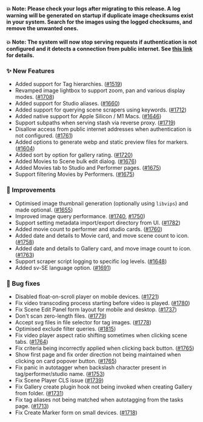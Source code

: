 #### 💥 Note: Please check your logs after migrating to this release. A log warning will be generated on startup if duplicate image checksums exist in your system. Search for the images using the logged checksums, and remove the unwanted ones.

#### 💥 Note: The system will now stop serving requests if authentication is not configured and it detects a connection from public internet. See [this link](https://github.com/stashapp/stash/wiki/Authentication-Required-When-Accessing-Stash-From-the-Internet) for details.

### ✨ New Features
* Added support for Tag hierarchies. ([#1519](https://github.com/stashapp/stash/pull/1519))
* Revamped image lightbox to support zoom, pan and various display modes. ([#1708](https://github.com/stashapp/stash/pull/1708))
* Added support for Studio aliases. ([#1660](https://github.com/stashapp/stash/pull/1660))
* Added support for querying scene scrapers using keywords. ([#1712](https://github.com/stashapp/stash/pull/1712))
* Added native support for Apple Silicon / M1 Macs. ([#1646](https://github.com/stashapp/stash/pull/1646))
* Support subpaths when serving stash via reverse proxy. ([#1719](https://github.com/stashapp/stash/pull/1719))
* Disallow access from public internet addresses when authentication is not configured. ([#1761](https://github.com/stashapp/stash/pull/1761))
* Added options to generate webp and static preview files for markers. ([#1604](https://github.com/stashapp/stash/pull/1604))
* Added sort by option for gallery rating. ([#1720](https://github.com/stashapp/stash/pull/1720))
* Added Movies to Scene bulk edit dialog. ([#1676](https://github.com/stashapp/stash/pull/1676))
* Added Movies tab to Studio and Performer pages. ([#1675](https://github.com/stashapp/stash/pull/1675))
* Support filtering Movies by Performers. ([#1675](https://github.com/stashapp/stash/pull/1675))

### 🎨 Improvements
* Optimised image thumbnail generation (optionally using `libvips`) and made optional. ([#1655](https://github.com/stashapp/stash/pull/1655))
* Improved image query performance. ([#1740](https://github.com/stashapp/stash/pull/1740), [#1750](https://github.com/stashapp/stash/pull/1750))
* Support setting metadata import/export directory from UI. ([#1782](https://github.com/stashapp/stash/pull/1782))
* Added movie count to performer and studio cards. ([#1760](https://github.com/stashapp/stash/pull/1760))
* Added date and details to Movie card, and move scene count to icon. ([#1758](https://github.com/stashapp/stash/pull/1758))
* Added date and details to Gallery card, and move image count to icon. ([#1763](https://github.com/stashapp/stash/pull/1763))
* Support scraper script logging to specific log levels. ([#1648](https://github.com/stashapp/stash/pull/1648))
* Added sv-SE language option. ([#1691](https://github.com/stashapp/stash/pull/1691))

### 🐛 Bug fixes
* Disabled float-on-scroll player on mobile devices. ([#1721](https://github.com/stashapp/stash/pull/1721))
* Fix video transcoding process starting before video is played. ([#1780](https://github.com/stashapp/stash/pull/1780))
* Fix Scene Edit Panel form layout for mobile and desktop. ([#1737](https://github.com/stashapp/stash/pull/1737))
* Don't scan zero-length files. ([#1779](https://github.com/stashapp/stash/pull/1779))
* Accept svg files in file selector for tag images. ([#1778](https://github.com/stashapp/stash/pull/1778))
* Optimised exclude filter queries. ([#1815](https://github.com/stashapp/stash/pull/1815))
* Fix video player aspect ratio shifting sometimes when clicking scene tabs. ([#1764](https://github.com/stashapp/stash/pull/1764))
* Fix criteria being incorrectly applied when clicking back button. ([#1765](https://github.com/stashapp/stash/pull/1765))
* Show first page and fix order direction not being maintained when clicking on card popover button. ([#1765](https://github.com/stashapp/stash/pull/1765))
* Fix panic in autotagger when backslash character present in tag/performer/studio name. ([#1753](https://github.com/stashapp/stash/pull/1753))
* Fix Scene Player CLS issue ([#1739](https://github.com/stashapp/stash/pull/1739))
* Fix Gallery create plugin hook not being invoked when creating Gallery from folder. ([#1731](https://github.com/stashapp/stash/pull/1731)) 
* Fix tag aliases not being matched when autotagging from the tasks page. ([#1713](https://github.com/stashapp/stash/pull/1713))
* Fix Create Marker form on small devices. ([#1718](https://github.com/stashapp/stash/pull/1718))
